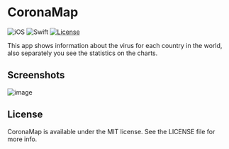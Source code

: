 # CoronaMap

![iOS](https://img.shields.io/badge/iOS-10%20-blue)
![Swift](https://img.shields.io/badge/Swift-5-orange?logo=Swift&logoColor=white)
[![License](https://img.shields.io/github/license/romarakhlin/CoronaMap)](https://github.com/romarakhlin/CoronaMap/blob/master/LICENSE)

This app shows information about the virus for each country in the world, also separately you see the statistics on the charts.

## Screenshots

![image](./img.jpg)

## License
CoronaMap is available under the MIT license. See the LICENSE file for more info.

